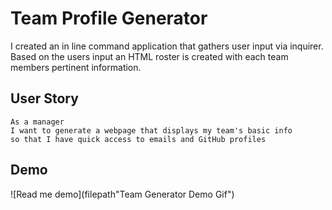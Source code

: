 # Team Profile Generator 
I created an in line command application that gathers user input via inquirer. Based on the users input an HTML roster is created with each team members pertinent information.


## User Story
```
As a manager
I want to generate a webpage that displays my team's basic info
so that I have quick access to emails and GitHub profiles
```

## Demo

![Read me demo](filepath"Team Generator Demo Gif")
